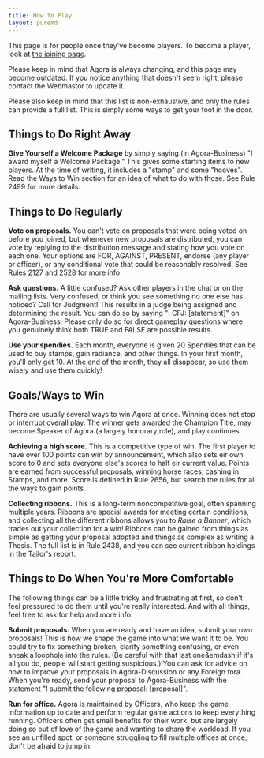 ```yaml
---
title: How To Play
layout: puremd
---
```


This page is for people once they've become players. To become a player, look at [the joining page](join).

Please keep in mind that Agora is always changing, and this page may become outdated. If you notice anything that doesn't seem right, please contact the Webmastor to update it.

Please also keep in mind that this list is non-exhaustive, and only the rules can provide a full list. This is simply some ways to get your foot in the door.

## Things to Do Right Away

**Give Yourself a Welcome Package** by simply saying (in Agora-Business) "I award myself a Welcome Package." This gives some starting items to new players. At the time of writing, it includes a "stamp" and some "hooves". Read the Ways to Win section for an idea of what to do with those. See Rule 2499 for more details.

## Things to Do Regularly

**Vote on proposals.** You can't vote on proposals that were being voted on before you joined, but whenever new proposals are distributed, you can vote by replying to the distribution message and stating how you vote on each one. Your options are FOR, AGAINST, PRESENT, endorse (any player or officer), or any conditional vote that could be reasonably resolved. See Rules 2127 and 2528 for more info

**Ask questions.** A little confused? Ask other players in the chat or on the mailing lists. Very confused, or think you see something no one else has noticed? Call for Judgment! This results in a judge being assigned and determining the result. You can do so by saying "I CFJ: \[statement\]" on Agora-Business. Please only do so for direct gameplay questions where you genuinely think both TRUE and FALSE are possible results.

**Use your spendies.** Each month, everyone is given 20 Spendies that can be used to buy stamps, gain radiance, and other things. In your first month, you'll only get 10. At the end of the month, they all disappear, so use them wisely and use them quickly!

## Goals/Ways to Win

There are usually several ways to win Agora at once. Winning does not stop or interrupt overall play. The winner gets awarded the Champion Title, may become Speaker of Agora (a largely honorary role), and play continues.

**Achieving a high score.** This is a competitive type of win. The first player to have over 100 points can win by announcement, which also sets eir own score to 0 and sets everyone else's scores to half eir current value. Points are earned from successful proposals, winning horse races, cashing in Stamps, and more. Score is defined in Rule 2656, but search the rules for all the ways to gain points.</p>

**Collecting ribbons.** This is a long-term noncompetitive goal, often spanning multiple years. Ribbons are special awards for meeting certain conditions, and collecting all the different ribbons allows you to _Raise a Banner_, which trades out your collection for a win! Ribbons can be gained from things as simple as getting your proposal adopted and things as complex as writing a Thesis. The full list is in Rule 2438, and you can see current ribbon holdings in the Tailor's report.

## Things to Do When You're More Comfortable

The following things can be a little tricky and frustrating at first, so don't feel pressured to do them until you're really interested. And with all things, feel free to ask for help and more info.

**Submit proposals.** When you are ready and have an idea, submit your own proposals! This is how we shape the game into what we want it to be. You could try to fix something broken, clarify something confusing, or even sneak a loophole into the rules. (Be careful with that last one&emdash;if it's all you do, people will start getting suspicious.) You can ask for advice on how to improve your proposals in Agora-Discussion or any Foreign fora. When you're ready, send your proposal to Agora-Business with the statement "I submit the following proposal: \[proposal\]".

**Run for office.** Agora is maintained by Officers, who keep the game information up to date and perform regular game actions to keep everything running. Officers often get small benefits for their work, but are largely doing so out of love of the game and wanting to share the workload. If you see an unfilled spot, or someone struggling to fill multiple offices at once, don't be afraid to jump in.
